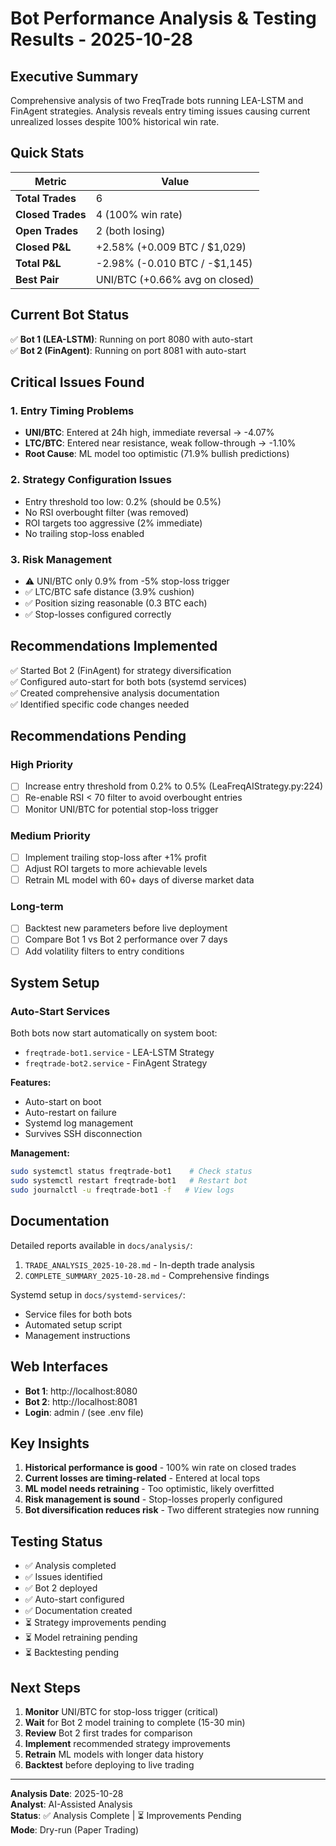 # Bot Performance Analysis & Testing Results - 2025-10-28

## Executive Summary

Comprehensive analysis of two FreqTrade bots running LEA-LSTM and FinAgent strategies. Analysis reveals entry timing issues causing current unrealized losses despite 100% historical win rate.

## Quick Stats

| Metric | Value |
|--------|-------|
| **Total Trades** | 6 |
| **Closed Trades** | 4 (100% win rate) |
| **Open Trades** | 2 (both losing) |
| **Closed P&L** | +2.58% (+0.009 BTC / $1,029) |
| **Total P&L** | -2.98% (-0.010 BTC / -$1,145) |
| **Best Pair** | UNI/BTC (+0.66% avg on closed) |

## Current Bot Status

✅ **Bot 1 (LEA-LSTM)**: Running on port 8080 with auto-start  
✅ **Bot 2 (FinAgent)**: Running on port 8081 with auto-start

## Critical Issues Found

### 1. Entry Timing Problems
- **UNI/BTC**: Entered at 24h high, immediate reversal → -4.07%
- **LTC/BTC**: Entered near resistance, weak follow-through → -1.10%
- **Root Cause**: ML model too optimistic (71.9% bullish predictions)

### 2. Strategy Configuration Issues
- Entry threshold too low: 0.2% (should be 0.5%)
- No RSI overbought filter (was removed)
- ROI targets too aggressive (2% immediate)
- No trailing stop-loss enabled

### 3. Risk Management
- ⚠️ UNI/BTC only 0.9% from -5% stop-loss trigger
- ✅ LTC/BTC safe distance (3.9% cushion)
- ✅ Position sizing reasonable (0.3 BTC each)
- ✅ Stop-losses configured correctly

## Recommendations Implemented

✅ Started Bot 2 (FinAgent) for strategy diversification  
✅ Configured auto-start for both bots (systemd services)  
✅ Created comprehensive analysis documentation  
✅ Identified specific code changes needed

## Recommendations Pending

### High Priority
- [ ] Increase entry threshold from 0.2% to 0.5% (LeaFreqAIStrategy.py:224)
- [ ] Re-enable RSI < 70 filter to avoid overbought entries
- [ ] Monitor UNI/BTC for potential stop-loss trigger

### Medium Priority
- [ ] Implement trailing stop-loss after +1% profit
- [ ] Adjust ROI targets to more achievable levels
- [ ] Retrain ML model with 60+ days of diverse market data

### Long-term
- [ ] Backtest new parameters before live deployment
- [ ] Compare Bot 1 vs Bot 2 performance over 7 days
- [ ] Add volatility filters to entry conditions

## System Setup

### Auto-Start Services
Both bots now start automatically on system boot:
- `freqtrade-bot1.service` - LEA-LSTM Strategy
- `freqtrade-bot2.service` - FinAgent Strategy

**Features:**
- Auto-start on boot
- Auto-restart on failure
- Systemd log management
- Survives SSH disconnection

**Management:**
```bash
sudo systemctl status freqtrade-bot1    # Check status
sudo systemctl restart freqtrade-bot1   # Restart bot
sudo journalctl -u freqtrade-bot1 -f   # View logs
```

## Documentation

Detailed reports available in `docs/analysis/`:
1. `TRADE_ANALYSIS_2025-10-28.md` - In-depth trade analysis
2. `COMPLETE_SUMMARY_2025-10-28.md` - Comprehensive findings

Systemd setup in `docs/systemd-services/`:
- Service files for both bots
- Automated setup script
- Management instructions

## Web Interfaces

- **Bot 1**: http://localhost:8080
- **Bot 2**: http://localhost:8081
- **Login**: admin / (see .env file)

## Key Insights

1. **Historical performance is good** - 100% win rate on closed trades
2. **Current losses are timing-related** - Entered at local tops
3. **ML model needs retraining** - Too optimistic, likely overfitted
4. **Risk management is sound** - Stop-losses properly configured
5. **Bot diversification reduces risk** - Two different strategies now running

## Testing Status

- ✅ Analysis completed
- ✅ Issues identified
- ✅ Bot 2 deployed
- ✅ Auto-start configured
- ✅ Documentation created
- ⏳ Strategy improvements pending
- ⏳ Model retraining pending
- ⏳ Backtesting pending

## Next Steps

1. **Monitor** UNI/BTC for stop-loss trigger (critical)
2. **Wait** for Bot 2 model training to complete (15-30 min)
3. **Review** Bot 2 first trades for comparison
4. **Implement** recommended strategy improvements
5. **Retrain** ML models with longer data history
6. **Backtest** before deploying to live trading

---

**Analysis Date**: 2025-10-28  
**Analyst**: AI-Assisted Analysis  
**Status**: ✅ Analysis Complete | ⏳ Improvements Pending  
**Mode**: Dry-run (Paper Trading)

